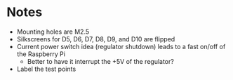 # Notes

 * Mounting holes are M2.5
 * Silkscreens for D5, D6, D7, D8, D9, and D10 are flipped
 * Current power switch idea (regulator shutdown) leads to a fast on/off of
   the Raspberry Pi
   * Better to have it interrupt the +5V of the regulator? 
 * Label the test points 
